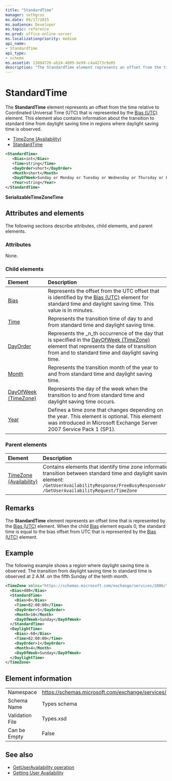 ```yaml
---
title: "StandardTime"
manager: sethgros
ms.date: 09/17/2015
ms.audience: Developer
ms.topic: reference
ms.prod: office-online-server
ms.localizationpriority: medium
api_name:
- StandardTime
api_type:
- schema
ms.assetid: 13084726-ab24-4009-be99-c4a4273c9e05
description: "The StandardTime element represents an offset from the time relative to Coordinated Universal Time (UTC) that is represented by the Bias (UTC) element. This element also contains information about the transition to standard time from daylight saving time in regions where daylight saving time is observed."
---
```


# StandardTime

The **StandardTime** element represents an offset from the time relative to Coordinated Universal Time (UTC) that is represented by the [Bias (UTC)](bias-utc.md) element. This element also contains information about the transition to standard time from daylight saving time in regions where daylight saving time is observed. 
  
- [TimeZone (Availability)](timezone-availability.md)
- [StandardTime](standardtime.md)
  
```xml
<StandardTime>
   <Bias>int</Bias>
   <Time>string</Time>
   <DayOrder>short</DayOrder>
   <Month>short</Month>
   <DayOfWeek>Sunday or Monday or Tuesday or Wednesday or Thursday or Friday or Saturday</DayOfWeek>
   <Year>string</Year>
</StandardTime>
```

 **SerializableTimeZoneTime**

## Attributes and elements

The following sections describe attributes, child elements, and parent elements.
  
### Attributes

None.
  
### Child elements

|**Element**|**Description**|
|:-----|:-----|
|[Bias](bias.md) |Represents the offset from the UTC offset that is identified by the [Bias (UTC)](bias-utc.md) element for standard time and daylight saving time. This value is in minutes. |
|[Time](time.md) |Represents the transition time of day to and from standard time and daylight saving time. |
|[DayOrder](dayorder.md) |Represents the _n_th occurrence of the day that is specified in the [DayOfWeek (TimeZone)](dayofweek-timezone.md) element that represents the date of transition from and to standard time and daylight saving time. |
|[Month](month.md) |Represents the transition month of the year to and from standard time and daylight saving time. |
|[DayOfWeek (TimeZone)](dayofweek-timezone.md) |Represents the day of the week when the transition to and from standard time and daylight saving time occurs. |
|[Year](year.md) |Defines a time zone that changes depending on the year. This element is optional. This element was introduced in Microsoft Exchange Server 2007 Service Pack 1 (SP1). |

### Parent elements

|**Element**|**Description**|
|:-----|:-----|
|[TimeZone (Availability)](timezone-availability.md) | Contains elements that identify time zone information. This element also contains information about the transition between standard time and daylight saving time. The following are the XPath expressions to this element:  `/GetUserAvailabilityResponse/FreeBusyResponseArray/FreeBusyResponse/FreeBusyView/WorkingHours/TimeZone` `/GetUserAvailabilityRequest/TimeZone` |

## Remarks

The **StandardTime** element represents an offset time that is represented by the [Bias (UTC)](bias-utc.md) element. When the child [Bias](bias.md) element equals 0, the standard time is equal to the bias offset from UTC that is represented by the [Bias (UTC)](bias-utc.md) element.
  
## Example

The following example shows a region where daylight saving time is observed. The transition from daylight saving time to standard time is observed at 2 A.M. on the fifth Sunday of the tenth month.
  
```xml
<TimeZone xmlns="https://schemas.microsoft.com/exchange/services/2006/types">
  <Bias>480</Bias>
  <StandardTime>
    <Bias>0</Bias>
    <Time>02:00:00</Time>
    <DayOrder>5</DayOrder>
    <Month>10</Month>
    <DayOfWeek>Sunday</DayOfWeek>
  </StandardTime>
  <DaylightTime>
    <Bias>-60</Bias>
    <Time>02:00:00</Time>
    <DayOrder>1</DayOrder>
    <Month>4</Month>
    <DayOfWeek>Sunday</DayOfWeek>
  </DaylightTime>
</TimeZone>
```

## Element information

|||
|:-----|:-----|
|Namespace |https://schemas.microsoft.com/exchange/services/2006/types |
|Schema Name |Types schema |
|Validation File |Types.xsd |
|Can be Empty |False |

## See also

- [GetUserAvailability operation](getuseravailability-operation.md)
- [Getting User Availability](https://msdn.microsoft.com/library/d4133fcb-9b0f-4e6b-aadf-a389da83516a%28Office.15%29.aspx)
